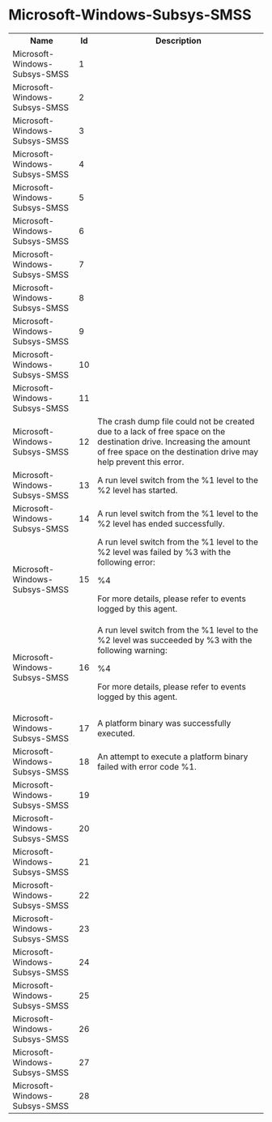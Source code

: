 # Microsoft-Windows-Subsys-SMSS

<table>
<colgroup><col/><col/><col/></colgroup>
<tr><th>Name</th><th>Id</th><th>Description</th></tr>
<tr><td>Microsoft-Windows-Subsys-SMSS</td><td>1</td><td></td></tr>
<tr><td>Microsoft-Windows-Subsys-SMSS</td><td>2</td><td></td></tr>
<tr><td>Microsoft-Windows-Subsys-SMSS</td><td>3</td><td></td></tr>
<tr><td>Microsoft-Windows-Subsys-SMSS</td><td>4</td><td></td></tr>
<tr><td>Microsoft-Windows-Subsys-SMSS</td><td>5</td><td></td></tr>
<tr><td>Microsoft-Windows-Subsys-SMSS</td><td>6</td><td></td></tr>
<tr><td>Microsoft-Windows-Subsys-SMSS</td><td>7</td><td></td></tr>
<tr><td>Microsoft-Windows-Subsys-SMSS</td><td>8</td><td></td></tr>
<tr><td>Microsoft-Windows-Subsys-SMSS</td><td>9</td><td></td></tr>
<tr><td>Microsoft-Windows-Subsys-SMSS</td><td>10</td><td></td></tr>
<tr><td>Microsoft-Windows-Subsys-SMSS</td><td>11</td><td></td></tr>
<tr><td>Microsoft-Windows-Subsys-SMSS</td><td>12</td><td>The crash dump file could not be created due to a lack of free space on the destination drive. Increasing the amount of free space on the destination drive may help prevent this error.</td></tr>
<tr><td>Microsoft-Windows-Subsys-SMSS</td><td>13</td><td>A run level switch from the %1 level to the %2 level has started.</td></tr>
<tr><td>Microsoft-Windows-Subsys-SMSS</td><td>14</td><td>A run level switch from the %1 level to the %2 level has ended successfully.</td></tr>
<tr><td>Microsoft-Windows-Subsys-SMSS</td><td>15</td><td>A run level switch from the %1 level to the %2 level was failed by 
%3 with the following error: 

%4

For more details, please refer to events logged by this agent.</td></tr>
<tr><td>Microsoft-Windows-Subsys-SMSS</td><td>16</td><td>A run level switch from the %1 level to the %2 level was succeeded by 
%3 with the following warning: 

%4

For more details, please refer to events logged by this agent.</td></tr>
<tr><td>Microsoft-Windows-Subsys-SMSS</td><td>17</td><td>A platform binary was successfully executed.</td></tr>
<tr><td>Microsoft-Windows-Subsys-SMSS</td><td>18</td><td>An attempt to execute a platform binary failed with error code %1.</td></tr>
<tr><td>Microsoft-Windows-Subsys-SMSS</td><td>19</td><td></td></tr>
<tr><td>Microsoft-Windows-Subsys-SMSS</td><td>20</td><td></td></tr>
<tr><td>Microsoft-Windows-Subsys-SMSS</td><td>21</td><td></td></tr>
<tr><td>Microsoft-Windows-Subsys-SMSS</td><td>22</td><td></td></tr>
<tr><td>Microsoft-Windows-Subsys-SMSS</td><td>23</td><td></td></tr>
<tr><td>Microsoft-Windows-Subsys-SMSS</td><td>24</td><td></td></tr>
<tr><td>Microsoft-Windows-Subsys-SMSS</td><td>25</td><td></td></tr>
<tr><td>Microsoft-Windows-Subsys-SMSS</td><td>26</td><td></td></tr>
<tr><td>Microsoft-Windows-Subsys-SMSS</td><td>27</td><td></td></tr>
<tr><td>Microsoft-Windows-Subsys-SMSS</td><td>28</td><td></td></tr>
</table>
